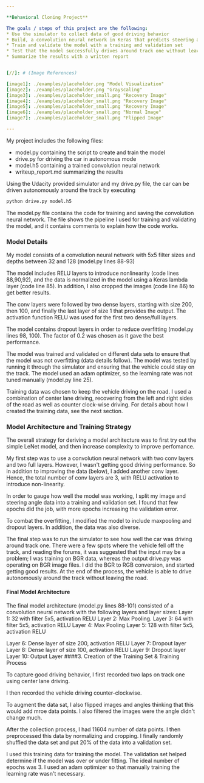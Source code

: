 ```yaml
---

**Behavioral Cloning Project**

The goals / steps of this project are the following:
* Use the simulator to collect data of good driving behavior
* Build, a convolution neural network in Keras that predicts steering angles from images
* Train and validate the model with a training and validation set
* Test that the model successfully drives around track one without leaving the road
* Summarize the results with a written report


[//]: # (Image References)

[image1]: ./examples/placeholder.png "Model Visualization"
[image2]: ./examples/placeholder.png "Grayscaling"
[image3]: ./examples/placeholder_small.png "Recovery Image"
[image4]: ./examples/placeholder_small.png "Recovery Image"
[image5]: ./examples/placeholder_small.png "Recovery Image"
[image6]: ./examples/placeholder_small.png "Normal Image"
[image7]: ./examples/placeholder_small.png "Flipped Image"

---
```



My project includes the following files:
* model.py containing the script to create and train the model
* drive.py for driving the car in autonomous mode
* model.h5 containing a trained convolution neural network 
* writeup_report.md summarizing the results

Using the Udacity provided simulator and my drive.py file, the car can be driven autonomously around the track by executing 
```sh
python drive.py model.h5
```


The model.py file contains the code for training and saving the convolution neural network. The file shows the pipeline I used for training and validating the model, and it contains comments to explain how the code works.

### Model Details

My model consists of a convolution neural network with 5x5 filter sizes and depths between 32 and 128 (model.py lines 88-93) 

The model includes RELU layers to introduce nonlinearity (code lines 88,90,92), and the data is normalized 
in the model using a Keras lambda layer (code line 85). In addition, I also cropped the images (code line 86) to get better results. 

The conv layers were followed by two dense layers, starting with size 200, then 100, and finally the last layer of size 1 that provides the output. The activation function RELU was used for the first two dense/full layers.

The model contains dropout layers in order to reduce overfitting (model.py lines 98, 100). The factor of 0.2 
was chosen as it gave the best performance.   

The model was trained and validated on different data sets to ensure that the model was not overfitting (data details follow). The model was tested by running it through the simulator and ensuring that the vehicle could stay on the track.
The model used an adam optimizer, so the learning rate was not tuned manually (model.py line 25).

Training data was chosen to keep the vehicle driving on the road. I used a combination of center lane driving, recovering from the left and right sides of the road as well as counter clock-wise driving. 
For details about how I created the training data, see the next section. 

### Model Architecture and Training Strategy

The overall strategy for deriving a model architecture was to first try out the simple LeNet model, and then increase complexity to improve perfomance. 

My first step was to use a convolution neural network with two conv layers and two full layers. However, I wasn't getting good driving performance. So in addition to improving the data (below), I added another conv layer.
Hence, the total number of conv layers are 3, with RELU activation to introduce non-linearity. 

In order to gauge how well the model was working, I split my image and steering angle data into a training and validation set. I found that few epochs did the job, with more epochs increasing the validation error. 

To combat the overfitting, I modified the model to include maxpooling and dropout layers. In addition, the data was also diverse. 

The final step was to run the simulator to see how well the car was driving around track one. There were a few spots where the vehicle fell off the track, and reading the forums, it was suggested that the input may be a problem; I was training on BGR data, whereas the output drive.py was operating on BGR image files. 
I did the BGR to RGB conversion, and started getting good results. 
At the end of the process, the vehicle is able to drive autonomously around the track without leaving the road.

#### Final Model Architecture

The final model architecture (model.py lines 88-101) consisted of a convolution neural network with the following layers and layer sizes:
Layer 1: 32 with filter 5x5, activation RELU
Layer 2: Max Pooling.
Layer 3: 64 with filter 5x5, activation RELU
Layer 4: Max Pooling
Layer 5: 128 with filter 5x5, activation RELU

Layer 6: Dense layer of size 200, activation RELU
Layer 7: Dropout layer
Layer 8: Dense layer of size 100, activation RELU
Layer 9: Dropout layer
Layer 10: Output Layer
####3. Creation of the Training Set & Training Process

To capture good driving behavior, I first recorded two laps on track one using center lane driving. 

I then recorded the vehicle driving counter-clockwise. 

To augment the data sat, I also flipped images and angles thinking that this would add mroe data points. 
I also filtered the images were the angle didn't change much. 

After the collection process, I had 11604 number of data points. 
I then preprocessed this data by normalizing and cropping. 
I finally randomly shuffled the data set and put 20% of the data into a validation set. 

I used this training data for training the model. The validation set helped determine if the model was over or under fitting. The ideal number of epochs was 3. I used an adam optimizer so that manually training the learning rate wasn't necessary.
